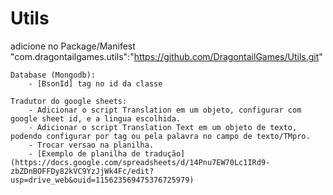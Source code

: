 # Utils

adicione no Package/Manifest
    "com.dragontailgames.utils":"https://github.com/DragontailGames/Utils.git"
    
    Database (Mongodb):
        - [BsonId] tag no id da classe
        
    Tradutor do google sheets:
        - Adicionar o script Translation em um objeto, configurar com google sheet id, e a lingua escolhida.
        - Adicionar o script Translation Text em um objeto de texto, podendo configurar por tag ou pela palavra no campo de texto/TMpro.
        - Trocar versao na planilha.
        - [Exemplo de planilha de tradução](https://docs.google.com/spreadsheets/d/14Pnu7EW70Lc1IRd9-zbZDnBOFFDy82kVC9YzJjWk4Fc/edit?usp=drive_web&ouid=115623569475376725979)
